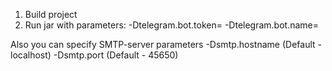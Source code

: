 
1. Build project 
2. Run jar with parameters:
-Dtelegram.bot.token=<token> 
-Dtelegram.bot.name=<bot name>

Also you can specify SMTP-server parameters
-Dsmtp.hostname (Default - localhost)
-Dsmtp.port  (Default - 45650) 